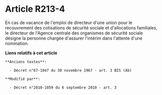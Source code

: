 # Article R213-4

En cas de vacance de l'emploi de directeur d'une union pour le recouvrement des cotisations de sécurité sociale et
d'allocations familiales, le directeur de l'Agence centrale des organismes de sécurité sociale désigne la personne chargée
d'assurer l'intérim dans l'attente d'une nomination.

**Liens relatifs à cet article**

	**Anciens textes**:

	  - Décret n°67-1047 du 30 novembre 1967 - art. 3 BIS (Ab)

	**Modifié par**:

	  - Décret n°2010-1059 du 6 septembre 2010 - art. 3
